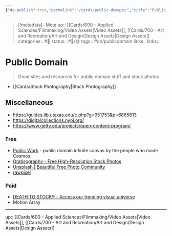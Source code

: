 ```yaml
---
{"dg-publish":true,"permalink":"/cards/public-domain/","title":"Public Domain"}
---
```


> [!metadata]- Meta
> up:: [[Cards/600 - Applied Sciences/Filmmaking/Video Assets\|Video Assets]], [[Cards/700 - Art and Recreation/Art and Design/Design Assets\|Design Assets]]
> categories:: #📝 
> status:: #📝/🌞
> tags::  #on/publicdomain
> links:: 
> links::

# Public Domain

> Good sites and resources for public domain stuff and stock photos

- [[Cards/Stock Photography\|Stock Photography]]

## Miscellaneous
- https://guides.lib.utexas.edu/c.php?g=951753&p=6865813
- https://digitalcollections.nypl.org/
- https://www.getty.edu/projects/open-content-program/

### Free
- [Public Work](https://public.work/) - public domain infinite canvas by the people who made Cosmos
- [Gratisography - Free High-Resolution Stock Photos](https://gratisography.com/)
- [Unsplash | Beautiful Free Photo Community](https://unsplash.com/)
- [rawpixel](https://www.rawpixel.com/)

### Paid
- [DEATH TO STOCK® - Access our trending visual universe](https://www.deathtothestockphoto.com/)
- Motion Array

---
up:: [[Cards/600 - Applied Sciences/Filmmaking/Video Assets\|Video Assets]], [[Cards/700 - Art and Recreation/Art and Design/Design Assets\|Design Assets]]

